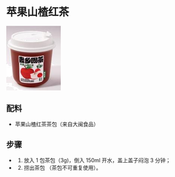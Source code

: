 # 苹果山楂红茶

![苹果山楂红茶](../images/苹果山楂红茶.png)

## 配料

- 苹果山楂红茶茶包（来自大闽食品）

## 步骤

- 1. 放入 1 包茶包（3g)，倒入 150ml 开水，盖上盖子闷泡 3 分钟；
- 2. 捞出茶包 （茶包不可重复使用）。
